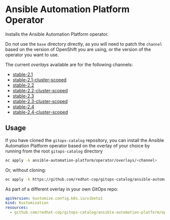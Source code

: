 # Ansible Automation Platform Operator

Installs the Ansible Automation Platform operator.

Do not use the `base` directory directly, as you will need to patch the `channel` based on the version of OpenShift you are using, or the version of the operator you want to use.

The current *overlays* available are for the following channels:

* [stable-2.1](overlays/stable-2.1)
* [stable-2.1-cluster-scoped](overlays/stable-2.1-cluster-scoped)
* [stable-2.2](overlays/stable-2.2)
* [stable-2.2-cluster-scoped](overlays/stable-2.2-cluster-scoped)
* [stable-2.3](overlays/stable-2.3)
* [stable-2.3-cluster-scoped](overlays/stable-2.3-cluster-scoped)
* [stable-2.4](overlays/stable-2.4)
* [stable-2.4-cluster-scoped](overlays/stable-2.4-cluster-scoped)

## Usage

If you have cloned the `gitops-catalog` repository, you can install the Ansible Automation Platform operator based on the overlay of your choice by running from the root `gitops-catalog` directory

```bash
oc apply -k ansible-automation-platform/operator/overlays/<channel>
```

Or, without cloning:

```bash
oc apply -k https://github.com/redhat-cop/gitops-catalog/ansible-automation-platform/operator/overlays/<channel>
```

As part of a different overlay in your own GitOps repo:

```yaml
apiVersion: kustomize.config.k8s.io/v1beta1
kind: Kustomization
resources:
  - github.com/redhat-cop/gitops-catalog/ansible-automation-platform/operator/overlays/<channel>?ref=main
```
